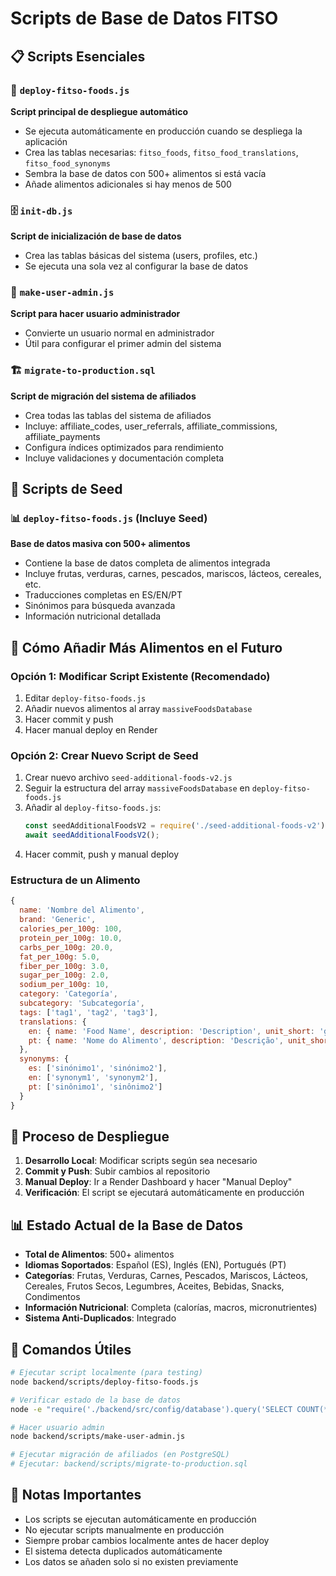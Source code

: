 # Scripts de Base de Datos FITSO

## 📋 Scripts Esenciales

### 🚀 `deploy-fitso-foods.js`
**Script principal de despliegue automático**
- Se ejecuta automáticamente en producción cuando se despliega la aplicación
- Crea las tablas necesarias: `fitso_foods`, `fitso_food_translations`, `fitso_food_synonyms`
- Sembra la base de datos con 500+ alimentos si está vacía
- Añade alimentos adicionales si hay menos de 500

### 🗄️ `init-db.js`
**Script de inicialización de base de datos**
- Crea las tablas básicas del sistema (users, profiles, etc.)
- Se ejecuta una sola vez al configurar la base de datos

### 👑 `make-user-admin.js`
**Script para hacer usuario administrador**
- Convierte un usuario normal en administrador
- Útil para configurar el primer admin del sistema

### 🏗️ `migrate-to-production.sql`
**Script de migración del sistema de afiliados**
- Crea todas las tablas del sistema de afiliados
- Incluye: affiliate_codes, user_referrals, affiliate_commissions, affiliate_payments
- Configura índices optimizados para rendimiento
- Incluye validaciones y documentación completa

## 🌱 Scripts de Seed

### 📊 `deploy-fitso-foods.js` (Incluye Seed)
**Base de datos masiva con 500+ alimentos**
- Contiene la base de datos completa de alimentos integrada
- Incluye frutas, verduras, carnes, pescados, mariscos, lácteos, cereales, etc.
- Traducciones completas en ES/EN/PT
- Sinónimos para búsqueda avanzada
- Información nutricional detallada

## 🔄 Cómo Añadir Más Alimentos en el Futuro

### Opción 1: Modificar Script Existente (Recomendado)
1. Editar `deploy-fitso-foods.js`
2. Añadir nuevos alimentos al array `massiveFoodsDatabase`
3. Hacer commit y push
4. Hacer manual deploy en Render

### Opción 2: Crear Nuevo Script de Seed
1. Crear nuevo archivo `seed-additional-foods-v2.js`
2. Seguir la estructura del array `massiveFoodsDatabase` en `deploy-fitso-foods.js`
3. Añadir al `deploy-fitso-foods.js`:
   ```javascript
   const seedAdditionalFoodsV2 = require('./seed-additional-foods-v2');
   await seedAdditionalFoodsV2();
   ```
4. Hacer commit, push y manual deploy

### Estructura de un Alimento
```javascript
{
  name: 'Nombre del Alimento',
  brand: 'Generic',
  calories_per_100g: 100,
  protein_per_100g: 10.0,
  carbs_per_100g: 20.0,
  fat_per_100g: 5.0,
  fiber_per_100g: 3.0,
  sugar_per_100g: 2.0,
  sodium_per_100g: 10,
  category: 'Categoría',
  subcategory: 'Subcategoría',
  tags: ['tag1', 'tag2', 'tag3'],
  translations: {
    en: { name: 'Food Name', description: 'Description', unit_short: 'g', unit_long: 'gram' },
    pt: { name: 'Nome do Alimento', description: 'Descrição', unit_short: 'g', unit_long: 'grama' }
  },
  synonyms: {
    es: ['sinónimo1', 'sinónimo2'],
    en: ['synonym1', 'synonym2'],
    pt: ['sinônimo1', 'sinônimo2']
  }
}
```

## 🚀 Proceso de Despliegue

1. **Desarrollo Local**: Modificar scripts según sea necesario
2. **Commit y Push**: Subir cambios al repositorio
3. **Manual Deploy**: Ir a Render Dashboard y hacer "Manual Deploy"
4. **Verificación**: El script se ejecutará automáticamente en producción

## 📊 Estado Actual de la Base de Datos

- **Total de Alimentos**: 500+ alimentos
- **Idiomas Soportados**: Español (ES), Inglés (EN), Portugués (PT)
- **Categorías**: Frutas, Verduras, Carnes, Pescados, Mariscos, Lácteos, Cereales, Frutos Secos, Legumbres, Aceites, Bebidas, Snacks, Condimentos
- **Información Nutricional**: Completa (calorías, macros, micronutrientes)
- **Sistema Anti-Duplicados**: Integrado

## 🔧 Comandos Útiles

```bash
# Ejecutar script localmente (para testing)
node backend/scripts/deploy-fitso-foods.js

# Verificar estado de la base de datos
node -e "require('./backend/src/config/database').query('SELECT COUNT(*) FROM fitso_foods').then(r => console.log('Alimentos:', r.rows[0].count))"

# Hacer usuario admin
node backend/scripts/make-user-admin.js

# Ejecutar migración de afiliados (en PostgreSQL)
# Ejecutar: backend/scripts/migrate-to-production.sql
```

## 📝 Notas Importantes

- Los scripts se ejecutan automáticamente en producción
- No ejecutar scripts manualmente en producción
- Siempre probar cambios localmente antes de hacer deploy
- El sistema detecta duplicados automáticamente
- Los datos se añaden solo si no existen previamente
